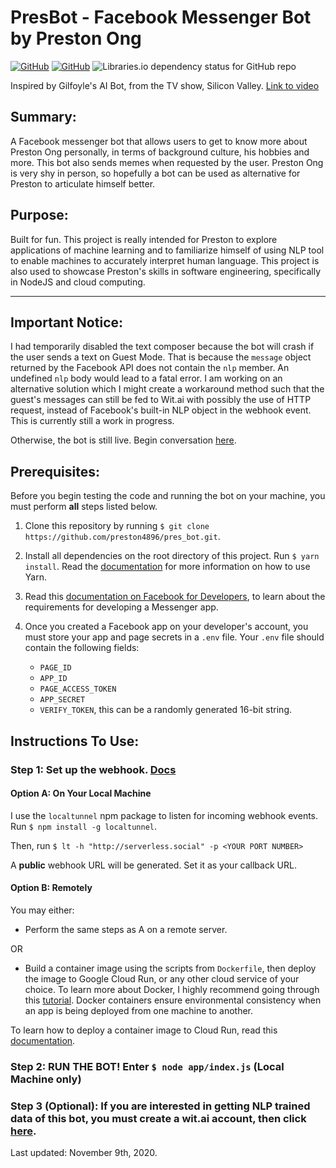 # PresBot - Facebook Messenger Bot by Preston Ong

[![GitHub](https://img.shields.io/badge/PresBot-online-brightgreen)](http://m.me/presbot4896/)
[![GitHub](https://img.shields.io/github/license/preston4896/pres_bot?color=blue)](https://github.com/preston4896/pres_bot/blob/master/LICENSE)
![Libraries.io dependency status for GitHub repo](https://img.shields.io/librariesio/github/preston4896/pres_bot?style=flat-square)


Inspired by Gilfoyle's AI Bot, from the TV show, Silicon Valley. [Link to video](https://www.youtube.com/watch?v=IWIusSdn1e4)

## Summary:
A Facebook messenger bot that allows users to get to know more about Preston Ong personally, in terms of background culture, his hobbies and more. This bot also sends memes when requested by the user. 
Preston Ong is very shy in person, so hopefully a bot can be used as alternative for Preston to articulate himself better. 

## Purpose:
Built for fun. This project is really intended for Preston to explore applications of machine learning and to familiarize himself of using NLP tool to enable machines to accurately interpret human language. This project is also used to showcase Preston's skills in software engineering, specifically in NodeJS and cloud computing.

----------
## Important Notice:
I had temporarily disabled the text composer because the bot will crash if the user sends a text on Guest Mode. That is because the `message` object returned by the Facebook API does not contain the `nlp` member. An undefined `nlp` body would lead to a fatal error. I am working on an alternative solution which I might create a workaround method such that the guest's messages can still be fed to Wit.ai with possibly the use of HTTP request, instead of Facebook's built-in NLP object in the webhook event. This is currently still a work in progress.

Otherwise, the bot is still live. Begin conversation [here](http://m.me/presbot4896/).

## Prerequisites:
Before you begin testing the code and running the bot on your machine, you must perform **all** steps listed below.

1. Clone this repository by running `$ git clone https://github.com/preston4896/pres_bot.git`.

2. Install all dependencies on the root directory of this project. Run `$ yarn install`. Read the [documentation](https://yarnpkg.com/) for more information on how to use Yarn.

3. Read this [documentation on Facebook for Developers](https://developers.facebook.com/docs/messenger-platform/getting-started/app-setup), to learn about the requirements for developing a Messenger app.

4. Once you created a Facebook app on your developer's account, you must store your app and page secrets in a `.env` file. Your `.env` file should contain the following fields:
    - `PAGE_ID`
    - `APP_ID`
    - `PAGE_ACCESS_TOKEN`
    - `APP_SECRET`
    - `VERIFY_TOKEN`, this can be a randomly generated 16-bit string.

## Instructions To Use:

### Step 1: Set up the webhook. [Docs](https://developers.facebook.com/docs/messenger-platform/getting-started/webhook-setup)

#### Option A: On Your Local Machine
I use the `localtunnel` npm package to listen for incoming webhook events. Run `$ npm install -g localtunnel`.

Then, run `$ lt -h "http://serverless.social" -p <YOUR PORT NUMBER>`

A **public** webhook URL will be generated. Set it as your callback URL. 

#### Option B: Remotely
You may either:
- Perform the same steps as A on a remote server.

OR

- Build a container image using the scripts from `Dockerfile`, then deploy the image to Google Cloud Run, or any other cloud service of your choice. To learn more about Docker, I highly recommend going through this [tutorial](https://www.docker.com/101-tutorial). Docker containers ensure environmental consistency when an app is being deployed from one machine to another.

To learn how to deploy a container image to Cloud Run, read this [documentation](https://cloud.google.com/run/docs/quickstarts/build-and-deploy).

### Step 2: RUN THE BOT! Enter `$ node app/index.js` (Local Machine only)

### Step 3 (Optional): If you are interested in getting NLP trained data of this bot, you must create a wit.ai account, then click [here](https://wit.ai/v2/apps/397718547802889).

Last updated: November 9th, 2020.
